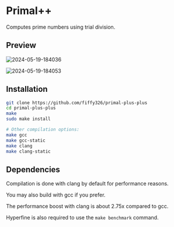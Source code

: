 # Primal++

Computes prime numbers using trial division.

## Preview

![2024-05-19-184036](https://github.com/fiffy326/primal-plus-plus/assets/22841956/acf339c6-ac04-412b-848b-cc4f39291fd2)

![2024-05-19-184053](https://github.com/fiffy326/primal-plus-plus/assets/22841956/9a36b362-f340-430b-98d8-c2f5d45250b3)

## Installation

```sh
git clone https://github.com/fiffy326/primal-plus-plus
cd primal-plus-plus
make
sudo make install
```

```sh
# Other compilation options:
make gcc
make gcc-static
make clang
make clang-static
```
## Dependencies

Compilation is done with clang by default for performance reasons.

You may also build with gcc if you prefer.

The performance boost with clang is about 2.75x compared to gcc.


Hyperfine is also required to use the `make benchmark` command.
